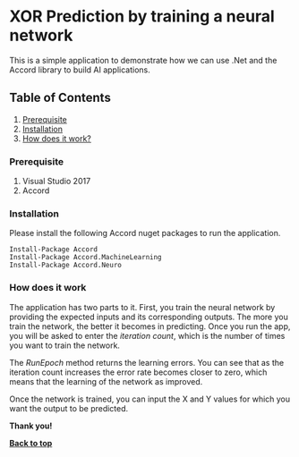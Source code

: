 # XOR Prediction by training a neural network

This is a simple application to demonstrate how we can use .Net and the Accord library to build AI applications.

## Table of Contents

1. [Prerequisite](#prerequisite)
1. [Installation](#installation)
1. [How does it work?](#how-does-it-work)

### Prerequisite
1. Visual Studio 2017
2. Accord 


### Installation
Please install the following Accord nuget packages to run the application.
```
Install-Package Accord
Install-Package Accord.MachineLearning
Install-Package Accord.Neuro
```


### How does it work

The application has two parts to it. First, you train the neural network by providing the expected inputs and its corresponding outputs.
The more you train the network, the better it becomes in predicting. Once you run the app, you will be asked to enter the *iteration count*,
which is the number of times you want to train the network.

The *RunEpoch* method returns the learning errors. You can see that as the iteration count increases the error rate becomes closer to zero, which means that the learning of the network as improved.

Once the network is trained, you can input the X and Y values for which you want the output to be predicted.


**Thank you!**

**[Back to top](#table-of-contents)**








